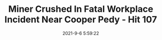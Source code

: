 ---
"title": "Miner Crushed In Fatal Workplace Incident Near Cooper Pedy - Hit 107"
"date": "2021-9-6 5:59:22"
"feed_name": "GOOGLENEWSMINING"
"feed_website": "https://news.google.com/search?q=mining%2Bincident&hl=en-US&gl=US&ceid=US:en"
"feed_rss": "https://news.google.com/rss/search?q=mining%2Bincident&hl=en-US&gl=US&ceid=US:en"
"link": "https://www.hit.com.au/story/miner-crushed-in-fatal-workplace-incident-near-cooper-pedy-181672"
"file": "_posts/2021-1-1-5fd55adca0a8961b343ef7d74496e6b1c4c55f11.md"
"accident": "1"
"drilling": "0"
"dead": "1"
"injured": "0"
---